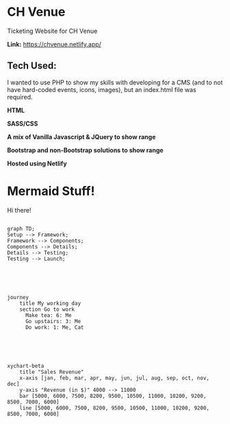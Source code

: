 # CH Venue
Ticketing Website for CH Venue

**Link:** https://chvenue.netlify.app/

## Tech Used:

I wanted to use PHP to show my skills with developing for a CMS (and to not have hard-coded events, icons, images), but an index.html file was required.

**HTML**

**SASS/CSS**

**A mix of Vanilla Javascript & JQuery to show range**

**Bootstrap and non-Bootstrap solutions to show range**

**Hosted using Netlify**



# Mermaid Stuff!


Hi there!


```mermaid

graph TD;
Setup --> Framework;
Framework --> Components;
Components --> Details;
Details --> Testing;
Testing --> Launch;

```
<br/>
<br/>


```mermaid

journey
    title My working day
    section Go to work
      Make tea: 6: Me
      Go upstairs: 3: Me
      Do work: 1: Me, Cat
```


<br/>
<br/>


```mermaid

xychart-beta
    title "Sales Revenue"
    x-axis [jan, feb, mar, apr, may, jun, jul, aug, sep, oct, nov, dec]
    y-axis "Revenue (in $)" 4000 --> 11000
    bar [5000, 6000, 7500, 8200, 9500, 10500, 11000, 10200, 9200, 8500, 7000, 6000]
    line [5000, 6000, 7500, 8200, 9500, 10500, 11000, 10200, 9200, 8500, 7000, 6000]


```







